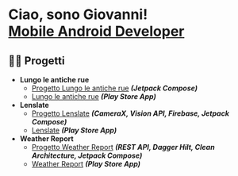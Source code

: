 <h1>Ciao, sono Giovanni!<br/><a href="https://github.com/rJoel01">Mobile Android Developer</a></h1>

<h2>👨‍💻 Progetti</h2>

- <b>Lungo le antiche rue</b>
  - [Progetto Lungo le antiche rue](https://github.com/rJoel01/lungo-le-antiche-rue/blob/main/README.md) <b><i>(Jetpack Compose)</b></i>
  - [Lungo le antiche rue](https://play.google.com/store/apps/details?id=com.joel.sagradellecastagnemap&hl=it) <b><i>(Play Store App)</b></i>
- <b>Lenslate</b>
  - [Progetto Lenslate](https://github.com/rJoel01/Lenslate/blob/main/README.md) <b><i>(CameraX, Vision API, Firebase, Jetpack Compose)</b></i>
  - [Lenslate](https://play.google.com/store/apps/details?id=com.joel.vision&hl=it) <b><i>(Play Store App)</b></i>
- <b>Weather Report</b>
  - [Progetto Weather Report](https://github.com/rJoel01) <b><i>(REST API, Dagger Hilt, Clean Architecture, Jetpack Compose)</b></i>
  - [Weather Report](https://github.com/rJoel01) <b><i>(Play Store App)</b></i>
